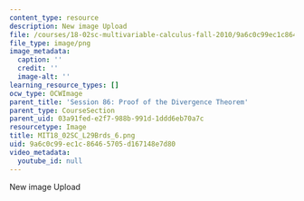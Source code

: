 ```yaml
---
content_type: resource
description: New image Upload
file: /courses/18-02sc-multivariable-calculus-fall-2010/9a6c0c99ec1c86465705d167148e7d80_MIT18_02SC_L29Brds_6.png
file_type: image/png
image_metadata:
  caption: ''
  credit: ''
  image-alt: ''
learning_resource_types: []
ocw_type: OCWImage
parent_title: 'Session 86: Proof of the Divergence Theorem'
parent_type: CourseSection
parent_uid: 03a91fed-e2f7-988b-991d-1ddd6eb70a7c
resourcetype: Image
title: MIT18_02SC_L29Brds_6.png
uid: 9a6c0c99-ec1c-8646-5705-d167148e7d80
video_metadata:
  youtube_id: null
---
```

New image Upload

